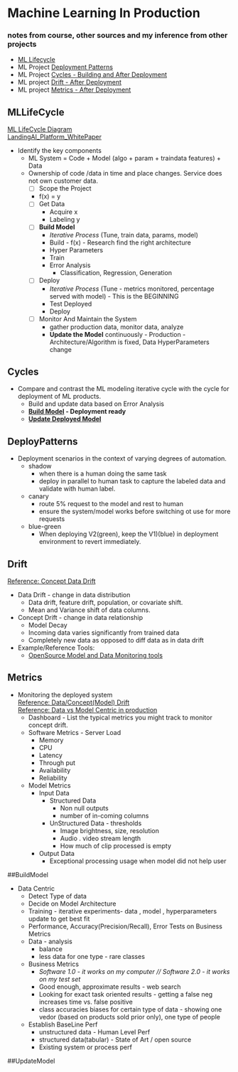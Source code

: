 # Machine Learning In Production 
### notes from course, other sources and my inference from other projects
- [ML Lifecycle](#mllifecycle)
- ML Project [Deployment Patterns](#deploypatterns)
- ML Project [Cycles - Building and After Deployment](#cycles)
- ML project [Drift - After Deployment](#drift) 
- ML project [Metrics - After Deployment](#metrics) 

## MLLifeCycle
[ML LifeCycle Diagram](./MLLifeCycle.png) </br>
[LandingAI_Platform_WhitePaper](https://landing.ai/wp-content/uploads/2021/06/LandingAI_Platform_WhitePaper.pdf) </br>
- Identify the key components 
  - ML System = Code + Model (algo + param + traindata features) + Data 
  - Ownership of code /data in time and place changes. Service does not own customer data.
    - [ ] Scope the Project
     - f(x) = y 
    - [ ] Get Data 
      - Acquire x
      - Labeling y
    - [ ] **Build Model** 
      - *Iterative Process* (Tune, train data, params, model)  
      - Build - f(x) - Research find the right architecture
      - Hyper Parameters 
      - Train
      - Error Analysis 
        - Classification, Regression, Generation
    - [ ] Deploy 
      - *Iterative Process* (Tune - metrics monitored, percentage served with model) - This is the BEGINNING
      - Test Deployed
      - Deploy
    - [ ] Monitor And Maintain the System
      - gather production data, monitor data, analyze 
      - **Update the Model** continuously - Production - Architecture/Algorithm is fixed, Data HyperParameters change 

## Cycles 
- Compare and contrast the ML modeling iterative cycle with the cycle for deployment of ML products.
  - Build and update data based on Error Analysis
  - **[Build Model](#BuildModel) - Deployment ready**
  - **[Update Deployed Model](#UpdateModel)**
    
## DeployPatterns
- Deployment scenarios in the context of varying degrees of automation.
  - shadow 
    - when there is a human doing the same task
    - deploy in parallel to human task to capture the labeled data and validate with human label.
  - canary
    - route 5% request to the model and rest to human
    - ensure the system/model works before switching ot use for more requests 
  - blue-green
    - When deploying V2(green), keep the V1)(blue) in deployment environment to revert immediately.
  
## Drift
[Reference: Concept Data Drift](https://towardsdatascience.com/machine-learning-in-production-why-you-should-care-about-data-and-concept-drift-d96d0bc907fb)
  - Data Drift - change in data distribution
    - Data drift, feature drift, population, or covariate shift. 
    - Mean and Variance shift of data columns.
  - Concept Drift - change in data relationship 
    - Model Decay
    - Incoming data varies significantly from trained data
    - Completely new data as opposed to diff data as in data drift 
  - Example/Reference Tools:
    - [OpenSource Model and Data Monitoring tools](https://github.com/evidentlyai/evidently)

## Metrics
- Monitoring the deployed system </br>
[Reference: Data/Concept(Model) Drift](https://christophergs.com/machine%20learning/2020/03/14/how-to-monitor-machine-learning-models/) </br>
[Reference: Data vs Model Centric in production](https://www.youtube.com/watch?v=06-AZXmwHjo)  </br>
  - Dashboard - List the typical metrics you might track to monitor concept drift.
  - Software Metrics - Server Load  
    - Memory
    - CPU
    - Latency
    - Through put
    - Availability
    - Reliability
  - Model Metrics
    - Input Data 
      - Structured Data
        - Non null outputs
        - number of in-coming columns
      - UnStructured Data - thresholds
        - Image brightness, size, resolution
        - Audio . video stream length
        - How much of clip processed is empty
    - Output Data
      - Exceptional processing usage when model did not help user

##BuildModel
  - Data Centric
    - Detect Type of data 
    - Decide on Model Architecture
    - Training - iterative experiments- data , model , hyperparameters update to get best fit
    - Performance, Accuracy(Precision/Recall), Error Tests on Business Metrics
    - Data - analysis 
      - balance
      - less data for one type - rare classes 
    - Business Metrics
      - *Software 1.0 - it works on my computer // Software 2.0 - it works on my test set* 
      - Good enough, approximate results - web search
      - Looking for exact task oriented results - getting a false neg increases time vs. false positive
      - class accuracies biases for certain type of data - showing one vedor (based on products sold prior only), one type of people
    - Establish BaseLine Perf
      - unstructured data          - Human Level Perf 
      - structured data(tabular)   - State of Art / open source
      - Existing system or process perf 
  
##UpdateModel
